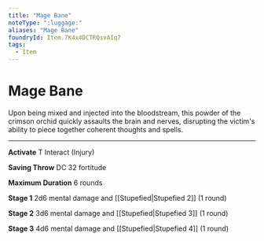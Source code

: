 ```yaml
---
title: "Mage Bane"
noteType: ":luggage:"
aliases: "Mage Bane"
foundryId: Item.7K4x4DCTRQsvAIq7
tags:
  - Item
---
```


# Mage Bane

Upon being mixed and injected into the bloodstream, this powder of the crimson orchid quickly assaults the brain and nerves, disrupting the victim's ability to piece together coherent thoughts and spells.

* * *

**Activate** T Interact (Injury)

**Saving Throw** DC 32 fortitude

**Maximum Duration** 6 rounds

**Stage 1** 2d6 mental damage and [[Stupefied|Stupefied 2]] (1 round)

**Stage 2** 3d6 mental damage and [[Stupefied|Stupefied 3]] (1 round)

**Stage 3** 4d6 mental damage and [[Stupefied|Stupefied 4]] (1 round)
